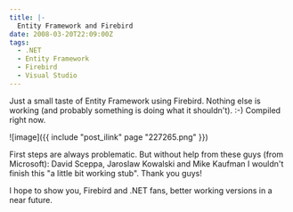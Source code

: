 ```yaml
---
title: |-
  Entity Framework and Firebird
date: 2008-03-20T22:09:00Z
tags:
  - .NET
  - Entity Framework
  - Firebird
  - Visual Studio
---
```

Just a small taste of Entity Framework using Firebird. Nothing else is working (and probably something is doing what it shouldn't). :-) Compiled right now.

![image]({{ include "post_ilink" page "227265.png" }})

First steps are always problematic. But without help from these guys (from Microsoft): David Sceppa, Jaroslaw Kowalski and Mike Kaufman I wouldn't finish this "a little bit working stub". Thank you guys!

I hope to show you, Firebird and .NET fans, better working versions in a near future.